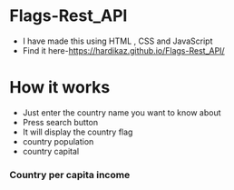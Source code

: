 # Flags-Rest_API
- I have made this using HTML , CSS and JavaScript
- Find it here-https://hardikaz.github.io/Flags-Rest_API/

# How it works
- Just enter the country name you want to know about
- Press search button
- It will display the country flag 
- country population
- country capital
<h3>Country per capita income</h3>
